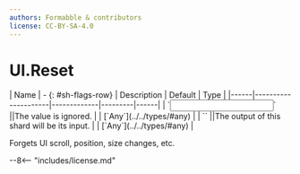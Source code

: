 ```yaml
---
authors: Formabble & contributors
license: CC-BY-SA-4.0
---
```



# UI.Reset

<div class="sh-parameters" markdown="1">
| Name | - {: #sh-flags-row} | Description | Default | Type |
|------|---------------------|-------------|---------|------|
| `<input>` ||The value is ignored. | | [`Any`](../../types/#any) |
| `<output>` ||The output of this shard will be its input. | | [`Any`](../../types/#any) |

</div>

Forgets UI scroll, position, size changes, etc.

--8<-- "includes/license.md"

